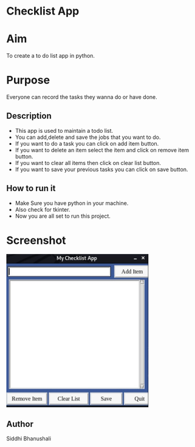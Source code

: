 # Checklist App
# Aim 
To create a to do list app in python.

# Purpose 
Everyone can record  the tasks they wanna do or have done.
## Description 
* This app is used to maintain a todo list.
* You can add,delete and save the jobs that you want to do.
* If you want to do a task you can click on add item  button.
* If you want to delete an item select the item and click on remove item button.
* If you want to clear all items then click on clear list button.
* If you want to save your previous tasks you can click on save button.

## How to run it 
* Make Sure you have python in your machine.
* Also check for tkinter.
* Now you are all set to run this project.

# Screenshot
![GUI](Images/1.jpg)


## Author
Siddhi Bhanushali 
